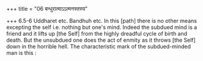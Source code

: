 +++
title = "06 बन्धुरात्माऽऽत्मनस्तस्य"

+++
6.5-6 Uddharet etc. Bandhuh etc. In this \[path\] there is no other
means excepting the self i.e. nothing but one's mind. Indeed the subdued
mind is a friend and it lifts up \[the Self\] from the highly dreadful
cycle of birth and death. But the unsubdued one does the act of enmity
as it throws \[the Self\] down in the horrible hell. The characteristic
mark of the subdued-minded man is this :
